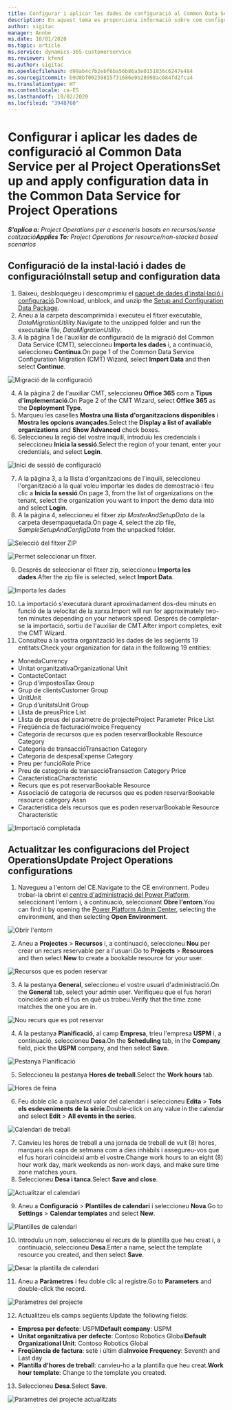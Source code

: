 ```yaml
---
title: Configurar i aplicar les dades de configuració al Common Data Service per al Project Operations
description: En aquest tema es proporciona informació sobre com configurar i aplicar les dades de configuració al Project Operations.
author: sigitac
manager: Annbe
ms.date: 10/01/2020
ms.topic: article
ms.service: dynamics-365-customerservice
ms.reviewer: kfend
ms.author: sigitac
ms.openlocfilehash: d99ab4c7b2ebf6ba56b86a3e0151036c6247e484
ms.sourcegitcommit: b9d8bf00239815f31686e9b28998ac684fd2fca4
ms.translationtype: HT
ms.contentlocale: ca-ES
ms.lasthandoff: 10/02/2020
ms.locfileid: "3948760"
---
```

# <a name="set-up-and-apply-configuration-data-in-the-common-data-service-for-project-operations"></a><span data-ttu-id="f2024-103">Configurar i aplicar les dades de configuració al Common Data Service per al Project Operations</span><span class="sxs-lookup"><span data-stu-id="f2024-103">Set up and apply configuration data in the Common Data Service for Project Operations</span></span>

<span data-ttu-id="f2024-104">_**S'aplica a:** Project Operations per a escenaris basats en recursos/sense cotització_</span><span class="sxs-lookup"><span data-stu-id="f2024-104">_**Applies To:** Project Operations for resource/non-stocked based scenarios_</span></span>

## <a name="install-setup-and-configuration-data"></a><span data-ttu-id="f2024-105">Configuració de la instal·lació i dades de configuració</span><span class="sxs-lookup"><span data-stu-id="f2024-105">Install setup and configuration data</span></span>

1. <span data-ttu-id="f2024-106">Baixeu, desbloquegeu i descomprimiu el [paquet de dades d'instal·lació i configuració](https://download.microsoft.com/download/1/3/4/1349369c-6209-42b7-b3b4-5be0e67cacd8/ProjOpsSampleSetupData-%20Integrated%20UR1.zip).</span><span class="sxs-lookup"><span data-stu-id="f2024-106">Download, unblock, and unzip the [Setup and Configuration Data Package](https://download.microsoft.com/download/1/3/4/1349369c-6209-42b7-b3b4-5be0e67cacd8/ProjOpsSampleSetupData-%20Integrated%20UR1.zip).</span></span>
2. <span data-ttu-id="f2024-107">Aneu a la carpeta descomprimida i executeu el fitxer executable, *DataMigrationUtility*.</span><span class="sxs-lookup"><span data-stu-id="f2024-107">Navigate to the unzipped folder and run the executable file, *DataMigrationUtility*.</span></span>
3. <span data-ttu-id="f2024-108">A la pàgina 1 de l'auxiliar de configuració de la migració del Common Data Service (CMT), seleccioneu **Importa les dades** i, a continuació, seleccioneu **Continua**.</span><span class="sxs-lookup"><span data-stu-id="f2024-108">On page 1 of the Common Data Service Configuration Migration (CMT) Wizard, select **Import Data** and then select **Continue**.</span></span>

![Migració de la configuració](./media/1ConfigurationMigration.png)

4. <span data-ttu-id="f2024-110">A la pàgina 2 de l'auxiliar CMT, seleccioneu **Office 365** com a **Tipus d'implementació**.</span><span class="sxs-lookup"><span data-stu-id="f2024-110">On Page 2 of the CMT Wizard, select **Office 365** as the **Deployment Type**.</span></span>
5. <span data-ttu-id="f2024-111">Marqueu les caselles **Mostra una llista d'organitzacions disponibles** i **Mostra les opcions avançades**.</span><span class="sxs-lookup"><span data-stu-id="f2024-111">Select the **Display a list of available organizations** and **Show Advanced** check boxes.</span></span>
6. <span data-ttu-id="f2024-112">Seleccioneu la regió del vostre inquilí, introduïu les credencials i seleccioneu **Inicia la sessió**.</span><span class="sxs-lookup"><span data-stu-id="f2024-112">Select the region of your tenant, enter your credentials, and select **Login**.</span></span>

![Inici de sessió de configuració](./media/2ConfigurationSignin.png)

7. <span data-ttu-id="f2024-114">A la pàgina 3, a la llista d'organitzacions de l'inquilí, seleccioneu l'organització a la qual voleu importar les dades de demostració i feu clic a **Inicia la sessió**.</span><span class="sxs-lookup"><span data-stu-id="f2024-114">On page 3, from the list of organizations on the tenant, select the organization you want to import the demo data into and select **Login**.</span></span>
8. <span data-ttu-id="f2024-115">A la pàgina 4, seleccioneu el fitxer zip *MasterAndSetupData* de la carpeta desempaquetada.</span><span class="sxs-lookup"><span data-stu-id="f2024-115">On page 4, select the zip file, *SampleSetupAndConfigData* from the unpacked folder.</span></span>

![Selecció del fitxer ZIP](./media/3ZipFile.png)

![Permet seleccionar un fitxer.](./media/4SelectAFile.png)

9. <span data-ttu-id="f2024-118">Després de seleccionar el fitxer zip, seleccioneu **Importa les dades**.</span><span class="sxs-lookup"><span data-stu-id="f2024-118">After the zip file is selected, select **Import Data**.</span></span>

![Importa les dades](./media/5ImportData.png)

10. <span data-ttu-id="f2024-120">La importació s'executarà durant aproximadament dos-deu minuts en funció de la velocitat de la xarxa.</span><span class="sxs-lookup"><span data-stu-id="f2024-120">Import will run for approximately two-ten minutes depending on your network speed.</span></span> <span data-ttu-id="f2024-121">Després de completar-se la importació, sortiu de l'auxiliar de CMT.</span><span class="sxs-lookup"><span data-stu-id="f2024-121">After import completes, exit the CMT Wizard.</span></span> 
11. <span data-ttu-id="f2024-122">Consulteu a la vostra organització les dades de les següents 19 entitats:</span><span class="sxs-lookup"><span data-stu-id="f2024-122">Check your organization for data in the following 19 entities:</span></span>

  - <span data-ttu-id="f2024-123">Moneda</span><span class="sxs-lookup"><span data-stu-id="f2024-123">Currency</span></span>
  - <span data-ttu-id="f2024-124">Unitat organitzativa</span><span class="sxs-lookup"><span data-stu-id="f2024-124">Organizational Unit</span></span>
  - <span data-ttu-id="f2024-125">Contacte</span><span class="sxs-lookup"><span data-stu-id="f2024-125">Contact</span></span>
  - <span data-ttu-id="f2024-126">Grup d'impostos</span><span class="sxs-lookup"><span data-stu-id="f2024-126">Tax Group</span></span>
  - <span data-ttu-id="f2024-127">Grup de clients</span><span class="sxs-lookup"><span data-stu-id="f2024-127">Customer Group</span></span>
  - <span data-ttu-id="f2024-128">Unit</span><span class="sxs-lookup"><span data-stu-id="f2024-128">Unit</span></span>
  - <span data-ttu-id="f2024-129">Grup d’unitats</span><span class="sxs-lookup"><span data-stu-id="f2024-129">Unit Group</span></span>
  - <span data-ttu-id="f2024-130">Llista de preus</span><span class="sxs-lookup"><span data-stu-id="f2024-130">Price List</span></span>
  - <span data-ttu-id="f2024-131">Llista de preus del paràmetre de projecte</span><span class="sxs-lookup"><span data-stu-id="f2024-131">Project Parameter Price List</span></span>
  - <span data-ttu-id="f2024-132">Freqüència de facturació</span><span class="sxs-lookup"><span data-stu-id="f2024-132">Invoice Frequency</span></span>
  - <span data-ttu-id="f2024-133">Categoria de recursos que es poden reservar</span><span class="sxs-lookup"><span data-stu-id="f2024-133">Bookable Resource Category</span></span>
  - <span data-ttu-id="f2024-134">Categoria de transacció</span><span class="sxs-lookup"><span data-stu-id="f2024-134">Transaction Category</span></span>
  - <span data-ttu-id="f2024-135">Categoria de despesa</span><span class="sxs-lookup"><span data-stu-id="f2024-135">Expense Category</span></span>
  - <span data-ttu-id="f2024-136">Preu per funció</span><span class="sxs-lookup"><span data-stu-id="f2024-136">Role Price</span></span>
  - <span data-ttu-id="f2024-137">Preu de categoria de transacció</span><span class="sxs-lookup"><span data-stu-id="f2024-137">Transaction Category Price</span></span>
  - <span data-ttu-id="f2024-138">Característica</span><span class="sxs-lookup"><span data-stu-id="f2024-138">Characteristic</span></span>
  - <span data-ttu-id="f2024-139">Recurs que es pot reservar</span><span class="sxs-lookup"><span data-stu-id="f2024-139">Bookable Resource</span></span>
  - <span data-ttu-id="f2024-140">Associació de categoria de recursos que es poden reservar</span><span class="sxs-lookup"><span data-stu-id="f2024-140">Bookable resource category Assn</span></span>
  - <span data-ttu-id="f2024-141">Característica dels recursos que es poden reservar</span><span class="sxs-lookup"><span data-stu-id="f2024-141">Bookable Resource Characteristic</span></span>

![Importació completada](./media/6CompleteImport.png)

## <a name="update-project-operations-configurations"></a><span data-ttu-id="f2024-143">Actualitzar les configuracions del Project Operations</span><span class="sxs-lookup"><span data-stu-id="f2024-143">Update Project Operations configurations</span></span>

1. <span data-ttu-id="f2024-144">Navegueu a l'entorn del CE.</span><span class="sxs-lookup"><span data-stu-id="f2024-144">Navigate to the CE environment.</span></span> <span data-ttu-id="f2024-145">Podeu trobar-la obrint el [centre d'administració del Power Platform](https://admin.powerplatform.microsoft.com/environments), seleccionant l'entorn i, a continuació, seleccionant **Obre l'entorn**.</span><span class="sxs-lookup"><span data-stu-id="f2024-145">You can find it by opening the [Power Platform Admin Center](https://admin.powerplatform.microsoft.com/environments), selecting the environment, and then selecting **Open Environment**.</span></span> 

![Obrir l'entorn](./media/7OpenEnvironment.png)

2. <span data-ttu-id="f2024-147">Aneu a **Projectes** > **Recursos** i, a continuació, seleccioneu **Nou** per crear un recurs reservable per a l'usuari.</span><span class="sxs-lookup"><span data-stu-id="f2024-147">Go to **Projects** > **Resources** and then select **New** to create a bookable resource for your user.</span></span>

![Recursos que es poden reservar](./media/8BookableResources.png)

3. <span data-ttu-id="f2024-149">A la pestanya **General**, seleccioneu el vostre usuari d'administració.</span><span class="sxs-lookup"><span data-stu-id="f2024-149">On the **General** tab, select your admin user.</span></span> <span data-ttu-id="f2024-150">Verifiqueu que el fus horari coincideixi amb el fus en què us trobeu.</span><span class="sxs-lookup"><span data-stu-id="f2024-150">Verify that the time zone matches the one you are in.</span></span> 

![Nou recurs que es pot reservar](./media/9NewBookableResource.png)

4. <span data-ttu-id="f2024-152">A la pestanya **Planificació**, al camp **Empresa**, trieu l'empresa **USPM** i, a continuació, seleccioneu **Desa**.</span><span class="sxs-lookup"><span data-stu-id="f2024-152">On the **Scheduling** tab, in the **Company** field, pick the **USPM** company, and then select **Save**.</span></span> 

![Pestanya Planificació](./media/10SchedulingTab.png)

5. <span data-ttu-id="f2024-154">Seleccioneu la pestanya **Hores de treball**.</span><span class="sxs-lookup"><span data-stu-id="f2024-154">Select the **Work hours** tab.</span></span>  

![Hores de feina](./media/11WorkHours.png)

6. <span data-ttu-id="f2024-156">Feu doble clic a qualsevol valor del calendari i seleccioneu **Edita** > **Tots els esdeveniments de la sèrie**.</span><span class="sxs-lookup"><span data-stu-id="f2024-156">Double-click on any value in the calendar and select **Edit** > **All events in the series**.</span></span> 

![Calendari de treball](./media/12WorkCalendar.png)

7. <span data-ttu-id="f2024-158">Canvieu les hores de treball a una jornada de treball de vuit (8) hores, marqueu els caps de setmana com a dies inhàbils i assegureu-vos que el fus horari coincideixi amb el vostre.</span><span class="sxs-lookup"><span data-stu-id="f2024-158">Change work hours to an eight (8) hour work day, mark weekends as non-work days, and make sure time zone matches yours.</span></span> 
8. <span data-ttu-id="f2024-159">Seleccioneu **Desa i tanca**.</span><span class="sxs-lookup"><span data-stu-id="f2024-159">Select **Save and close**.</span></span>

![Actualitzar el calendari](./media/13UpdateCalendar.png)

9. <span data-ttu-id="f2024-161">Aneu a **Configuració** > **Plantilles de calendari** i seleccioneu **Nova**.</span><span class="sxs-lookup"><span data-stu-id="f2024-161">Go to **Settings** > **Calendar templates** and select **New**.</span></span>
 
 ![Plantilles de calendari](./media/14CalendarTemplates.png)
 
 10. <span data-ttu-id="f2024-163">Introduïu un nom, seleccioneu el recurs de la plantilla que heu creat i, a continuació, seleccioneu **Desa**.</span><span class="sxs-lookup"><span data-stu-id="f2024-163">Enter a name, select the template resource you created, and then select **Save**.</span></span> 
 
 ![Desar la plantilla de calendari](./media/15SaveCalendarTemplate.png)
 
 11. <span data-ttu-id="f2024-165">Aneu a **Paràmetres** i feu doble clic al registre.</span><span class="sxs-lookup"><span data-stu-id="f2024-165">Go to **Parameters** and double-click the record.</span></span> 
 
 ![Paràmetres del projecte](./media/16ProjectParameters.png)
 
12. <span data-ttu-id="f2024-167">Actualitzeu els camps següents:</span><span class="sxs-lookup"><span data-stu-id="f2024-167">Update the following fields:</span></span>

 - <span data-ttu-id="f2024-168">**Empresa per defecte**: USPM</span><span class="sxs-lookup"><span data-stu-id="f2024-168">**Default company**: USPM</span></span>
 - <span data-ttu-id="f2024-169">**Unitat organitzativa per defecte**: Contoso Robotics Global</span><span class="sxs-lookup"><span data-stu-id="f2024-169">**Default Organizational Unit**: Contoso Robotics Global</span></span>
 - <span data-ttu-id="f2024-170">**Freqüència de factura**: setè i últim dia</span><span class="sxs-lookup"><span data-stu-id="f2024-170">**Invoice Frequency**: Seventh and Last day</span></span>
 - <span data-ttu-id="f2024-171">**Plantilla d'hores de treball**: canvieu-ho a la plantilla que heu creat.</span><span class="sxs-lookup"><span data-stu-id="f2024-171">**Work hour template**: Change to the template you created.</span></span>

13. <span data-ttu-id="f2024-172">Seleccioneu **Desa**.</span><span class="sxs-lookup"><span data-stu-id="f2024-172">Select **Save**.</span></span> 

![Paràmetres del projecte actualitzats](./media/17UpdatedProjectParameters.png)
